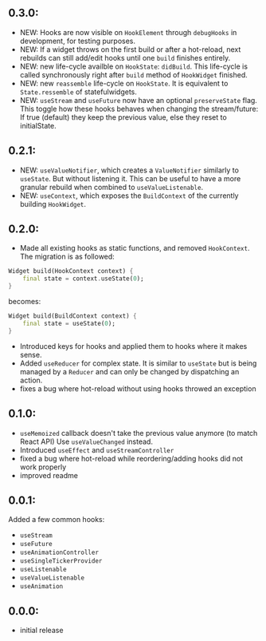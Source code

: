 ## 0.3.0:

- NEW: Hooks are now visible on `HookElement` through `debugHooks` in development, for testing purposes.
- NEW: If a widget throws on the first build or after a hot-reload, next rebuilds can still add/edit hooks until one `build` finishes entirely.
- NEW: new life-cycle availble on `HookState`: `didBuild`.
This life-cycle is called synchronously right after `build` method of `HookWidget` finished.
- NEW: new `reassemble` life-cycle on `HookState`. It is equivalent to `State.ressemble` of statefulwidgets. 
- NEW: `useStream` and `useFuture` now have an optional `preserveState` flag.
  This toggle how these hooks behaves when changing the stream/future:
  If true (default) they keep the previous value, else they reset to initialState.

## 0.2.1:

- NEW: `useValueNotifier`, which creates a `ValueNotifier` similarly to `useState`. But without listening it.
  This can be useful to have a more granular rebuild when combined to `useValueListenable`.
- NEW: `useContext`, which exposes the `BuildContext` of the currently building `HookWidget`.

## 0.2.0:

- Made all existing hooks as static functions, and removed `HookContext`. The migration is as followed:

```dart
Widget build(HookContext context) {
    final state = context.useState(0);
}
```

becomes:

```dart
Widget build(BuildContext context) {
    final state = useState(0);
}
```

- Introduced keys for hooks and applied them to hooks where it makes sense.
- Added `useReducer` for complex state. It is similar to `useState` but is being managed by a `Reducer` and can only be changed by dispatching an action.
- fixes a bug where hot-reload without using hooks throwed an exception

## 0.1.0:

- `useMemoized` callback doesn't take the previous value anymore (to match React API)
  Use `useValueChanged` instead.
- Introduced `useEffect` and `useStreamController`
- fixed a bug where hot-reload while reordering/adding hooks did not work properly
- improved readme

## 0.0.1:

Added a few common hooks:

- `useStream`
- `useFuture`
- `useAnimationController`
- `useSingleTickerProvider`
- `useListenable`
- `useValueListenable`
- `useAnimation`

## 0.0.0:

- initial release
